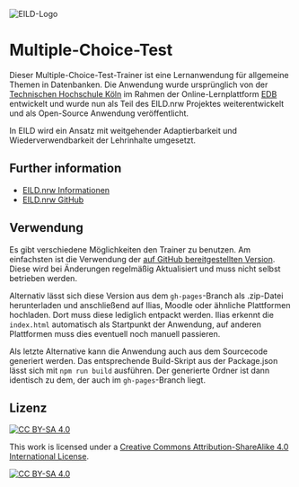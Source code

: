 ![EILD-Logo](src/img/eild_header_logo.png)

# Multiple-Choice-Test

Dieser Multiple-Choice-Test-Trainer ist eine Lernanwendung für allgemeine Themen in Datenbanken. Die Anwendung wurde ursprünglich von der [Technischen Hochschule Köln](https://www.th-koeln.de/) im Rahmen der Online-Lernplattform [EDB](https://edb2.gm.th-koeln.de/index) entwickelt und wurde nun als Teil des EILD.nrw Projektes weiterentwickelt und als Open-Source Anwendung veröffentlicht.

In EILD wird ein Ansatz mit weitgehender Adaptierbarkeit und Wiederverwendbarkeit der Lehrinhalte umgesetzt.

## Further information
- [EILD.nrw Informationen](https://medien.hs-duesseldorf.de/personen/rakow/Seiten/09062020_EILD.aspx?RootFolder=%2Fpersonen%2Frakow%2FPublishingImages%2FMeldungen&FolderCTID=0x0120004A9137CD4CD45345B9F581109987E838&View=%7BC6A3F1CE-FF3B-4025-A149-D6A910C2E30B%7D#:~:text=NRW%20zur%20Erstellung%20von%20offenen,schafft%20sich%20ihre%20Werkzeuge%20selbst.)
- [EILD.nrw GitHub](https://github.com/EILD-nrw)

## Verwendung

Es gibt verschiedene Möglichkeiten den Trainer zu benutzen. Am einfachsten ist die Verwendung der [auf GitHub bereitgestellten Version](https://lejuliennn.github.io). Diese wird bei Änderungen regelmäßig Aktualisiert und muss nicht selbst betrieben werden.

Alternativ lässt sich diese Version aus dem `gh-pages`-Branch als .zip-Datei herunterladen und anschließend auf Ilias, Moodle oder ähnliche Plattformen hochladen. Dort muss diese lediglich entpackt werden. Ilias erkennt die `index.html` automatisch als Startpunkt der Anwendung, auf anderen Plattformen muss dies eventuell noch manuell passieren.

Als letzte Alternative kann die Anwendung auch aus dem Sourcecode generiert werden. Das entsprechende Build-Skript aus der Package.json lässt sich mit `npm run build` ausführen. Der generierte Ordner ist dann identisch zu dem, der auch im `gh-pages`-Branch liegt.

## Lizenz
[![CC BY-SA 4.0][cc-by-sa-shield]][cc-by-sa]

This work is licensed under a
[Creative Commons Attribution-ShareAlike 4.0 International License][cc-by-sa].

[![CC BY-SA 4.0][cc-by-sa-image]][cc-by-sa]

[cc-by-sa]: http://creativecommons.org/licenses/by-sa/4.0/
[cc-by-sa-image]: https://licensebuttons.net/l/by-sa/4.0/88x31.png
[cc-by-sa-shield]: https://img.shields.io/badge/License-CC%20BY--SA%204.0-lightgrey.svg
